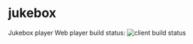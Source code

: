 # jukebox
Jukebox player
Web player build status: ![client build status](https://github.com/HSU-S21-CS480/jukebox/actions/workflows/webPlayer.js.yml/badge.svg)
